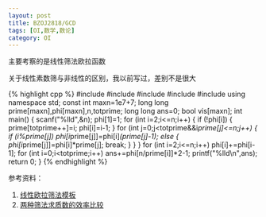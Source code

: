 ```yaml
---
layout: post
title: BZOJ2818/GCD
tags: [OI,数学,数论]
category: OI
---
```


主要考察的是线性筛法欧拉函数

关于线性素数筛与非线性的区别，我以前写过，差别不是很大

{% highlight cpp %}
#include <iostream>
#include <cstdio>
#include <cstring>
#include <algorithm>
#include <cmath>
using namespace std;
const int maxn=1e7+7;
long long prime[maxn],phi[maxn],n,totprime;
long long ans=0;
bool vis[maxn];
int main()
{
	scanf("%lld",&n);
	phi[1]=1;
	for (int i=2;i<=n;i++)
	{
		if (!phi[i])
		{
			prime[totprime++]=i;
			phi[i]=i-1;
		}
		for (int j=0;j<totprime&&i*prime[j]<=n;j++)
		{
			if (i%prime[j])
				phi[i*prime[j]]=phi[i]*(prime[j]-1);
			else
			{
				phi[i*prime[j]]=phi[i]*prime[j];
				break;
			}
		}
	}
	for (int i=2;i<=n;i++)
		phi[i]+=phi[i-1];
	for (int i=0;i<totprime;i++)
		ans+=phi[n/prime[i]]*2-1;
	printf("%lld\n",ans);
	return 0;
}
{% endhighlight %}

参考资料：

1. [线性欧拉筛法模板](https://gist.github.com/erjiaqing/8783802)
2. [两种筛法求质数的效率比较](http://eejjqq.com/blog/2013/10/27/on_prime/)
